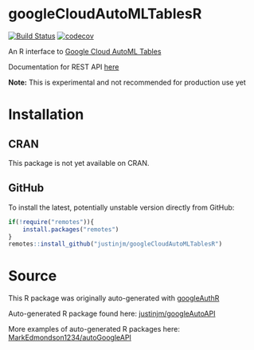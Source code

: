 # googleCloudAutoMLTablesR

[![Build Status](https://travis-ci.com/justinjm/googleCloudAutoMLTablesR.svg?branch=master)](https://travis-ci.com/justinjm/googleCloudAutoMLTablesR)
[![codecov](https://codecov.io/gh/justinjm/googleCloudAutoMLTablesR/branch/master/graph/badge.svg)](https://codecov.io/gh/justinjm/googleCloudAutoMLTablesR)

An R interface to [Google Cloud AutoML Tables](https://cloud.google.com/automl-tables/)

Documentation for REST API [here](https://cloud.google.com/automl-tables/docs/reference/rest/) 

**Note:** This is experimental and not recommended for production use yet

# Installation

## CRAN
This package is not yet available on CRAN.

## GitHub
To install the latest, potentially unstable version directly from GitHub:

```r
if(!require("remotes")){
    install.packages("remotes")
}
remotes::install_github("justinjm/googleCloudAutoMLTablesR")
```

# Source
This R package was originally auto-generated with [googleAuthR](https://github.com/MarkEdmondson1234/googleAuthR)

Auto-generated R package found here: [justinjm/googleAutoAPI](https://github.com/justinjm/googleAutoAPI)

More examples of auto-generated R packages here: [MarkEdmondson1234/autoGoogleAPI](https://github.com/MarkEdmondson1234/autoGoogleAPI#autogoogleapi)
